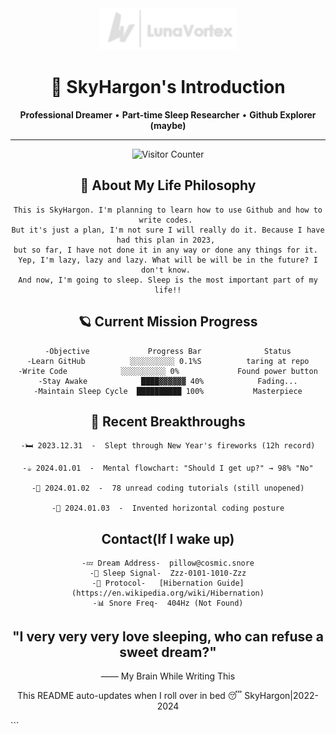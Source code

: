 <div align="center">
  <img src="assets/LH01.png" width="220" alt="LunaVortex">
  
  # 🌌 SkyHargon's Introduction
  
  **Professional Dreamer** • **Part-time Sleep Researcher** • **Github Explorer (maybe)**
</div>

---

<div align="center">
<img src="https://visitor-badge.laobi.icu/badge?page_id=SkyHargon.SkyHargon" alt="Visitor Counter">

## 🛌 About My Life Philosophy
~~~
This is SkyHargon. I'm planning to learn how to use Github and how to write codes. 
But it's just a plan, I'm not sure I will really do it. Because I have had this plan in 2023, 
but so far, I have not done it in any way or done any things for it. 
Yep, I'm lazy, lazy and lazy. What will be will be in the future? I don't know. 
And now, I'm going to sleep. Sleep is the most important part of my life!!
~~~
## 🪐 Current Mission Progress
~~~
-Objective             Progress Bar              Status
-Learn GitHub          ░░░░░░░░░░ 0.1%S          taring at repo
-Write Code            ░░░░░░░░░░ 0%             Found power button
-Stay Awake            ████▓▓▓▓▓▓ 40%            Fading...
-Maintain Sleep Cycle  ██████████ 100%           Masterpiece
~~~
## 🌙 Recent Breakthroughs
~~~
-🛏️ 2023.12.31  -  Slept through New Year's fireworks (12h record)

-☕ 2024.01.01  -  Mental flowchart: "Should I get up?" → 98% "No"

-📱 2024.01.02  -  78 unread coding tutorials (still unopened)

-🥱 2024.01.03  -  Invented horizontal coding posture
~~~
## Contact(If I wake up)
~~~
-💤 Dream Address-  pillow@cosmic.snore
-📶 Sleep Signal-  Zzz-0101-1010-Zzz
-📜 Protocol-   [Hibernation Guide](https://en.wikipedia.org/wiki/Hibernation)
-📊 Snore Freq-  404Hz (Not Found)
~~~

## "I very very very love sleeping, who can refuse a sweet dream?"
 —— My Brain While Writing This

This README auto-updates when I roll over in bed 😴
SkyHargon|2022-2024
</div> ```




